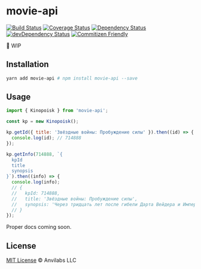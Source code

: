 # movie-api

[![Build Status](https://img.shields.io/travis/anvilabs/movie-api.svg)](https://travis-ci.org/anvilabs/movie-api)
[![Coverage Status](https://img.shields.io/codecov/c/github/anvilabs/movie-api.svg)](https://codecov.io/gh/anvilabs/movie-api)
[![Dependency Status](https://img.shields.io/david/anvilabs/movie-api.svg)](https://david-dm.org/anvilabs/movie-api)
[![devDependency Status](https://img.shields.io/david/dev/anvilabs/movie-api.svg)](https://david-dm.org/anvilabs/movie-api?type=dev)
[![Commitizen Friendly](https://img.shields.io/badge/commitizen-friendly-brightgreen.svg)](http://commitizen.github.io/cz-cli)

🚧 WIP

## Installation

```bash
yarn add movie-api # npm install movie-api --save
```

## Usage

```js
import { Kinopoisk } from 'movie-api';

const kp = new Kinopoisk();

kp.getId({ title: 'Звёздные войны: Пробуждение силы' }).then((id) => {
  console.log(id); // 714888
});

kp.getInfo(714888, `{
  kpId
  title
  synopsis
}`).then((info) => {
  console.log(info);
  // {
  //   kpId: 714888,
  //   title: 'Звёздные войны: Пробуждение силы',
  //   synopsis: 'Через тридцать лет после гибели Дарта Вейдера и Императора галактика по-прежнему в опасности. Государственное образование Первый Орден во главе с таинственным верховным лидером Сноуком и его правой рукой Кайло Реном идёт по стопам Империи, пытаясь захватить всю власть. В это нелёгкое время судьба сводит юную девушку Рей и бывшего штурмовика Первого Ордена Финна с героями войны с Империей - Ханом Соло, Чубаккой и генералом Леей. Вместе они должны дать бой Первому Ордену, однако настаёт тот момент, когда становится очевидно, что лишь джедаи могут остановить Сноука и Кайло Рена.'
  // }
});
```

Proper docs coming soon.

## License

[MIT License](./LICENSE) © Anvilabs LLC

